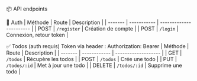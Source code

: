 📦 API endpoints

🔐 Auth
| Méthode | Route       | Description             |
| ------- | ----------- | ----------------------- |
| POST    | `/register` | Création de compte      |
| POST    | `/login`    | Connexion, retour token |

✅ Todos (auth requis)
Token via header : Authorization: Bearer <token>
| Méthode | Route        | Description         |
| ------- | ------------ | ------------------- |
| GET     | `/todos`     | Récupère les todos  |
| POST    | `/todos`     | Crée une todo       |
| PUT     | `/todos/:id` | Met à jour une todo |
| DELETE  | `/todos/:id` | Supprime une todo   |
